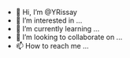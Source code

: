 - 👋 Hi, I’m @YRissay
- 👀 I’m interested in ...
- 🌱 I’m currently learning ...
- 💞️ I’m looking to collaborate on ...
- 📫 How to reach me ...

<!---
YRissay/YRissay is a ✨ special ✨ repository because its `README.md` (this file) appears on your GitHub profile.
You can click the Preview link to take a look at your changes.
--->
